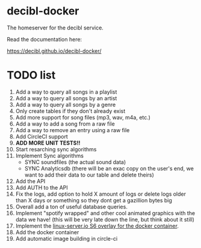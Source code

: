 # decibl-docker

The homeserver for the decibl service.

Read the documentation here:

https://decibl.github.io/decibl-docker/


# TODO list

1. Add a way to query all songs in a playlist
2. Add a way to query all songs by an artist
3. Add a way to query all songs by a genre
4. Only create tables if they don't already exist
5. Add more support for song files (mp3, wav, m4a, etc.)
6. Add a way to add a song from a raw file
7. Add a way to remove an entry using a raw file
8. Add CircleCI support
9. **ADD MORE UNIT TESTS!!**
10. Start resarching sync algorithms
11. Implement Sync algorithms
    - SYNC soundfiles (the actual sound data)
    - SYNC Analyticsdb (there will be an exac copy on the user's end, we want to add their data to our table and delete theirs)
12. Add the API
13. Add AUTH to the API
14. Fix the logs, add option to hold X amount of logs or delete logs older than X days or something so they dont get a gazillion bytes big
15. Overall add a ton of useful database queries.
16. Implement "spotify wrapped" and other cool animated graphics with the data we have! (this will be very late down the line, but think about it still)
17. Implement the [linux-server.io S6 overlay for the docker container](https://github.com/just-containers/s6-overlay).
18. Add the docker container
19. Add automatic image building in circle-ci

